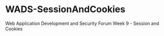 # WADS-SessionAndCookies
Web Application Development and Security Forum Week 9 - Session and Cookies

